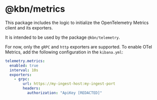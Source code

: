 # @kbn/metrics

This package includes the logic to initialize the OpenTelemetry Metrics client and its exporters. 

It is intended to be used by the package `@kbn/telemetry`. 

For now, only the `gRPC` and `http` exporters are supported. To enable OTel Metrics, add the following configuration in the `kibana.yml`:

```yaml
telemetry.metrics:
  enabled: true
  interval: 10s
  exporters:
    - grpc:
        url: https://my-ingest-host:my-ingest-port
        headers:
          authorization: "ApiKey [REDACTED]"
```
